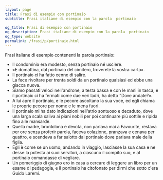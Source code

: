 ```yaml
---
layout: page
title: Frasi di esempio con portinaio 
subtitle: Frasi italiane di esempio con la parola  portinaio

og_title: Frasi di esempio con portinaio 
og_description: Frasi italiane di esempio con la parola  portinaio
og_type: website
permalink: /frasi/p/portinaio.html
---
```


Frasi italiane di esempio contenenti la parola portinaio:


- Il condominio era modesto, senza portinaio né usciere.
- «E domattina, dal portinaio del cimitero, troverete la vostra carta».
- Il portinaio ci ha fatto cenno di salire.
- La fece rivoltare per trenta soldi da un portinaio qualsiasi ed ebbe una giacca nuova.
- Siamo passati veloci nell'androne, a testa bassa e con le mani in tasca, e il portinaio ci ha fermati come due veri ladri, ha detto "Dove andate?».
- A lui apre il portinaio, e le pecore ascoltano la sua voce, ed egli chiama le proprie pecore per nome e le mena fuori.
- Il portinaio mi ha dato indicazioni nell'atrio sontuoso e decaduto, dove una larga scala saliva ai piani nobili per poi continuare più sottile e ripida fino alle mansarde.
- Quella madre, brontolona e devota, non parlava mai a Favourite, restava per ore senza proferir parola, faceva colazione, pranzava e cenava per quattro, e scendeva a far salotto dal portinaio dove parlava male della figlia.
- Egli è come se un uomo, andando in viaggio, lasciasse la sua casa e ne desse la potestà ai suoi servitori, a ciascuno il compito suo, e al portinaio comandasse di vegliare.
- Un pomeriggio di giugno ero in casa a cercare di leggere un libro per un esame di pedagogia, e il portinaio ha citofonato per dirmi che sotto c'era Guido Laremi.
